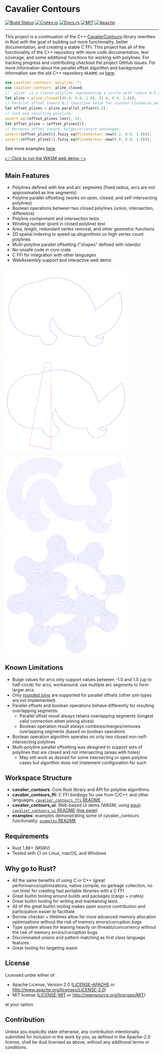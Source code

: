 # Cavalier Contours

[![Build Status](https://github.com/jbuckmccready/cavalier_contours/actions/workflows/ci.yml/badge.svg)](https://github.com/jbuckmccready/cavalier_contours/actions)
[![Crates.io](https://img.shields.io/crates/v/cavalier_contours.svg)](https://crates.io/crates/cavalier_contours)
[![Docs.rs](https://docs.rs/cavalier_contours/badge.svg)](https://docs.rs/cavalier_contours)
[![MIT](https://img.shields.io/badge/license-MIT-blue.svg)](LICENSE-MIT)
[![Apache](https://img.shields.io/badge/license-Apache-blue.svg)](LICENSE-APACHE)

---

This project is a continuation of the C++
[CavalierContours](https://github.com/jbuckmccready/CavalierContours) library rewritten in Rust with
the goal of building out more functionality, better documentation, and creating a stable C FFI.
This project has all of the functionality of the C++ repository with more code documentation, test
coverage, and some additional functions for working with polylines. For tracking progress and
contributing checkout the project GitHub issues. For more information about the parallel offset
algorithm and background information see the old C++ repository `README.md`
[here](https://github.com/jbuckmccready/CavalierContours).

```rust
use cavalier_contours::polyline::*;
use cavalier_contours::pline_closed;
// `pline` is a closed polyline representing a circle with radius 0.5 centered at (0.5, 0.0).
let pline = pline_closed![(0.0, 0.0, 1.0), (1.0, 0.0, 1.0)];
// Parallel offset inward 0.2 (positive value for counter-clockwise polyline).
let offset_plines = pline.parallel_offset(0.2);
// Just one resulting polyline.
assert_eq!(offset_plines.len(), 1);
let offset_pline = &offset_plines[0];
// Vertexes offset inward, bulge/curvature unchanged.
assert!(offset_pline[0].fuzzy_eq(PlineVertex::new(0.2, 0.0, 1.0)));
assert!(offset_pline[1].fuzzy_eq(PlineVertex::new(0.8, 0.0, 1.0)));
```

See more examples [here](examples/README.md).

[👉 Click to run the WASM web demo 👈](https://www.cavaliercontours.dev/)

## Main Features

- Polylines defined with line and arc segments (fixed radius, arcs are not approximated as line segments)
- Polyline parallel offsetting (works on open, closed, and self-intersecting polylines)
- Boolean operations between two closed polylines (union, intersection, difference)
- Polyline containment and intersection tests
- Winding number (point in closed polyline) test
- Area, length, redundant vertex removal, and other geometric functions
- 2D spatial indexing to speed up alogorithms on high vertex count polylines
- Multi-polyline parallel offsetting ("shapes" defined with islands)
- No unsafe code in core crate
- C FFI for integration with other languages
- WebAssembly support and interactive web demo

<img src="https://github.com/jbuckmccready/CavalierContoursDoc/blob/master/gifs/PolylineOffsets.gif" width="400"/> <img src="https://github.com/jbuckmccready/CavalierContoursDoc/blob/master/gifs/PolylineCombines.gif" width="400"/>

<img src="https://raw.githubusercontent.com/jbuckmccready/CavalierContoursDoc/master/images/pretty_examples/example1.png" width="400"/> <img src="https://raw.githubusercontent.com/jbuckmccready/CavalierContoursDoc/master/images/pretty_examples/islands_example1.png" width="400"/>

## Known Limitations

- Bulge values for arcs only support values between -1.0 and 1.0 (up to half-circle) for arcs, workaround: use multiple arc segments to form larger arcs
- Only [rounded joins](https://developer.mozilla.org/en-US/docs/Web/SVG/Reference/Attribute/stroke-linejoin#round) are supported for parallel offsets (other join types are not implemented)
- Parallel offsets and boolean operations behave differently for resulting overlapping segments:
  - Parallel offset result always retains overlapping segments (longest valid connection when joining slices)
  - Boolean operation result always combines/merges/removes overlapping segments (based on boolean operation)
- Boolean operation algorithm operates on only two closed non-self-intersecting polylines
- Multi-polyline parallel offsetting was designed to support sets of polylines that are closed and not intersecting (areas with holes)
  - May still work as desired for some intersecting or open polyline cases but algorithm does not implement configuration for such

## Workspace Structure

- **cavalier_contours**: Core Rust library and API for polyline algorithms.
- **cavalier_contours_ffi**: C FFI bindings for use from C/C++ and other languages. [`cavalier_contours_ffi` README](cavalier_contours_ffi/README.md)
- **cavalier_contours_ui**: Web-based UI demo (WASM, using [egui](https://github.com/emilk/egui)). [`cavalier_contours_ui` README](cavalier_contours_ui/README.md) ([live page](https://www.cavaliercontours.dev/))
- **examples**: examples demonstrating some of cavalier_contours functionality. [`examples` README](examples/README.md)

## Requirements

- Rust 1.88+ (MSRV)
- Tested with CI on Linux, macOS, and Windows

## Why go to Rust?

- All the same benefits of using C or C++ (great performance/optimizations, native compile, no
  garbage collection, no run time) for creating fast portable libraries with a C FFI
- Great builtin tooling around builds and packages (cargo + crates)
- Great builtin tooling for writing and maintaining tests
- All of the great builtin tooling makes open source contribution and participation easier to
  facilitate
- Borrow checker + lifetimes allow for more advanced memory allocation optimizations without the
  risk of memory errors/corruption bugs
- Type system allows for leaning heavily on threads/concurrency without the risk of memory
  errors/corruption bugs
- Discriminated unions and pattern matching as first class language features
- Great tooling for targeting wasm

## License

Licensed under either of

- Apache License, Version 2.0
  ([LICENSE-APACHE](LICENSE-APACHE) or http://www.apache.org/licenses/LICENSE-2.0)
- MIT license
  ([LICENSE-MIT](LICENSE-MIT) or http://opensource.org/licenses/MIT)

at your option.

## Contribution

Unless you explicitly state otherwise, any contribution intentionally submitted
for inclusion in the work by you, as defined in the Apache-2.0 license, shall be
dual licensed as above, without any additional terms or conditions.
